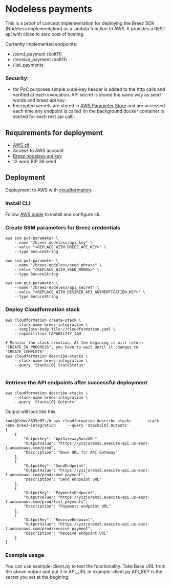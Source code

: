 # Nodeless payments
This is a proof of concept implementation for deploying the Breez SDK (Nodeless implementation) as a lambda function to AWS. It provides a REST api with close to zero cost of hosting.


Currently implemented endpoints:
- /send_payment (bolt11)
- /receive_payment (bolt11)
- /list_payments


### Security:
- for PoC purposes simple x-api-key header is added to the http calls and verified at each invocation. API secret is stored the same way as seed words and breez api key.
- Encrypted secrets are stored in [AWS Parameter Store](https://docs.aws.amazon.com/systems-manager/latest/userguide/systems-manager-parameter-store.html) and are accessed each time any endpoint is called (in the background docker container is started for each rest api call).

## Requirements for deployment
- [AWS cli](https://docs.aws.amazon.com/cli/latest/userguide/getting-started-install.html)
- Access to AWS account
- [Breez nodeless api key](https://breez.technology/request-api-key/#contact-us-form-sdk)
- 12 word BIP 39 seed

## Deployment 
Deployment to AWS with [cloudformation](./cloudformation.yaml). 

### Install CLI 
Follow [AWS guide](https://docs.aws.amazon.com/cli/latest/userguide/getting-started-install.html) to install and configure cli.

### Create SSM parameters for Breez credentials
```
aws ssm put-parameter \
    --name "/breez-nodeless/api_key" \
    --value "<REPLACE_WITH_BREEZ_API_KEY>" \
    --type SecureString

aws ssm put-parameter \
    --name "/breez-nodeless/seed_phrase" \
    --value "<REPLACE_WITH_SEED_WORDS>" \
    --type SecureString

aws ssm put-parameter \
    --name "/breez-nodeless/api_secret" \
    --value "<REPLACE_WITH_DESIRED_API_AUTHENTICATION_KEY>" \
    --type SecureString
```
### Deploy Cloudformation stack
```
aws cloudformation create-stack \
    --stack-name breez-integration \
    --template-body file://cloudformation.yaml \
    --capabilities CAPABILITY_IAM

# Monitor the stack creation. At the begining it will return "CREATE_IN_PROGRESS", you have to wait until it changes to "CREATE_COMPLETE"
aws cloudformation describe-stacks \
    --stack-name breez-integration \
    --query 'Stacks[0].StackStatus'


```
### Retrieve the API endpoints after successful deployment

```
aws cloudformation describe-stacks \
    --stack-name breez-integration \
    --query 'Stacks[0].Outputs'

```
Output will look like this:
```
root@2edec8635e65:/# aws cloudformation describe-stacks     --stack-name breez-integration     --query 'Stacks[0].Outputs'
[
    {
        "OutputKey": "ApiGatewayBaseURL",
        "OutputValue": "https://yxzjorems5.execute-api.us-east-1.amazonaws.com/prod",
        "Description": "Base URL for API Gateway"
    },
    {
        "OutputKey": "SendEndpoint",
        "OutputValue": "https://yxzjorems5.execute-api.us-east-1.amazonaws.com/prod/send_payment",
        "Description": "Send endpoint URL"
    },
    {
        "OutputKey": "PaymentsEndpoint",
        "OutputValue": "https://yxzjorems5.execute-api.us-east-1.amazonaws.com/prod/list_payments",
        "Description": "Payments endpoint URL"
    },
    {
        "OutputKey": "ReceiveEndpoint",
        "OutputValue": "https://yxzjorems5.execute-api.us-east-1.amazonaws.com/prod/receive_payment",
        "Description": "Receive endpoint URL"
    }
]

```
### Example usage
You can use example-client.py to test the functionality. Take Base URL from the above output and put it in API_URL in example-client.py
API_KEY is the secret you set at the begining. 